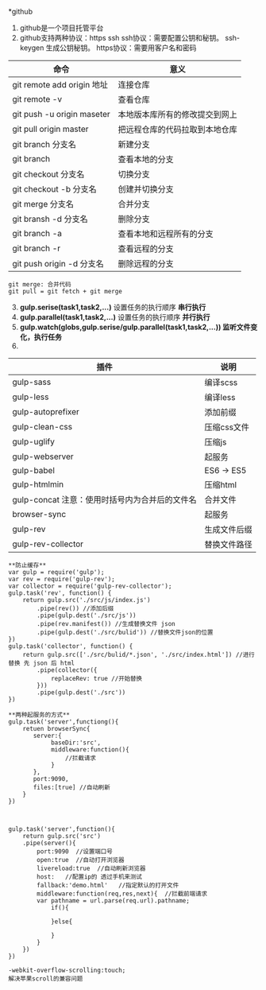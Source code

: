 *github
1. github是一个项目托管平台
2. github支持两种协议：https ssh
ssh协议：需要配置公钥和秘钥。
ssh-keygen  生成公钥秘钥。
https协议：需要用客户名和密码



命令 | 意义
---|---
git remote add origin 地址 | 连接仓库
git remote -v | 查看仓库
git push -u origin maseter | 本地版本库所有的修改提交到网上
git pull origin master | 把远程仓库的代码拉取到本地仓库
git branch 分支名 | 新建分支
git branch | 查看本地的分支
git checkout 分支名 | 切换分支
git checkout -b 分支名 | 创建并切换分支
git merge 分支名 | 合并分支
git bransh -d 分支名 | 删除分支
git branch -a | 查看本地和远程所有的分支
git branch -r | 查看远程的分支
git push origin -d 分支名 | 删除远程的分支

```
git merge: 合并代码
git pull = git fetch + git merge
```


3. **gulp.serise(task1,task2,...)** 设置任务的执行顺序   **串行执行**
4. **gulp.parallel(task1,task2,...)** 设置任务的执行顺序  **并行执行**
5. **gulp.watch(globs,gulp.serise/gulp.parallel(task1,task2,...)) 监听文件变化，执行任务**
6. 

插件 | 说明
---|---
gulp-sass | 编译scss
gulp-less | 编译less
gulp-autoprefixer | 添加前缀
gulp-clean-css | 压缩css文件
gulp-uglify | 压缩js
gulp-webserver | 起服务
gulp-babel  | ES6 -> ES5
gulp-htmlmin | 压缩html
gulp-concat 注意：使用时括号内为合并后的文件名 | 合并文件
browser-sync | 起服务
gulp-rev | 生成文件后缀
gulp-rev-collector | 替换文件路径


```
**防止缓存**
var gulp = require('gulp');
var rev = require('gulp-rev');
var collector = require('gulp-rev-collector');
gulp.task('rev', function() {
    return gulp.src('./src/js/index.js')
        .pipe(rev()) //添加后缀
        .pipe(gulp.dest('./src/js'))
        .pipe(rev.manifest()) //生成替换文件 json
        .pipe(gulp.dest('./src/bulid')) //替换文件json的位置
})
gulp.task('collector', function() {
    return gulp.src(['./src/bulid/*.json', './src/index.html']) //进行替换 先 json 后 html
        .pipe(collector({
            replaceRev: true //开始替换
        }))
        .pipe(gulp.dest('./src'))
})

**两种起服务的方式**
gulp.task('server',functiong(){
    retuen browserSync{
       server:{
            baseDir:'src',
            middleware:function(){
                //拦截请求
            }
       },
       port:9090,
       files:[true] //自动刷新
    }
})  



gulp.task('server',function(){
    return gulp.src('src')
    .pipe(server(){
        port:9090  //设置端口号
        open:true  //自动打开浏览器
        livereload:true  //自动刷新浏览器
        host:   //配置ip的 透过手机来测试
        fallback:'demo.html'   //指定默认的打开文件
        middleware:function(req,res,next){  //拦截前端请求
        var pathname = url.parse(req.url).pathname;
            if(){
                
            }else{
                
            }
        }
    })
})

-webkit-overflow-scrolling:touch;
解决苹果scroll的兼容问题
```